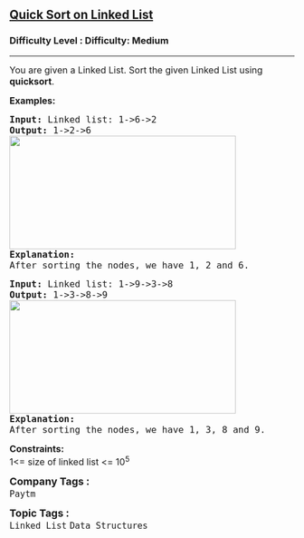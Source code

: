 <h2><a href="https://www.geeksforgeeks.org/problems/quick-sort-on-linked-list/1?page=1&category=Linked%20List&difficulty=Medium&status=unsolved,attempted&sortBy=accuracy">Quick Sort on Linked List</a></h2><h3>Difficulty Level : Difficulty: Medium</h3><hr><div class="problems_problem_content__Xm_eO"><p><span style="font-size: 12pt;">You are given a Linked List. Sort the given Linked List using <strong>quicksort</strong>.&nbsp;</span></p>
<p><span style="font-size: 12pt;"><strong>Examples:</strong></span></p>
<pre><span style="font-size: 12pt;"><strong>Input: </strong>Linked<strong> </strong>list: 1-&gt;6-&gt;2</span><br><span style="font-size: 12pt;"><strong>Output: </strong>1-&gt;2-&gt;6<br><img src="https://media.geeksforgeeks.org/img-practice/prod/addEditProblem/700124/Web/Other/blobid0_1722180998.png" width="400" height="200"><br><strong>Explanation:</strong></span><br><span style="font-size: 12pt;">After sorting the nodes, we have 1, 2 and 6.</span></pre>
<pre><span style="font-size: 12pt;"><strong>Input: </strong>Linked<strong> </strong>list: 1-&gt;9-&gt;3-&gt;8</span><br><span style="font-size: 12pt;"><strong>Output: </strong>1-&gt;3-&gt;8-&gt;9<br><img src="https://media.geeksforgeeks.org/img-practice/prod/addEditProblem/700124/Web/Other/blobid1_1722181152.png" width="400" height="200"></span><br><span style="font-size: 12pt;"><strong>Explanation:</strong></span><br><span style="font-size: 12pt;">After sorting the nodes, we have 1, 3, 8 and 9. </span></pre>
<p><span style="font-size: 12pt;"><strong>Constraints:</strong></span><br style="font-size: 18px;"><span style="font-size: 12pt;">1&lt;= size of linked list &lt;= 10<sup>5</sup></span></p></div><p><span style=font-size:18px><strong>Company Tags : </strong><br><code>Paytm</code>&nbsp;<br><p><span style=font-size:18px><strong>Topic Tags : </strong><br><code>Linked List</code>&nbsp;<code>Data Structures</code>&nbsp;